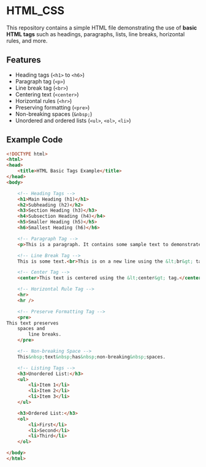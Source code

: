 # HTML_CSS

This repository contains a simple HTML file demonstrating the use of **basic HTML tags** such as headings, paragraphs, lists, line breaks, horizontal rules, and more.  

## Features
- Heading tags (`<h1>` to `<h6>`)
- Paragraph tag (`<p>`)
- Line break tag (`<br>`)
- Centering text (`<center>`)
- Horizontal rules (`<hr>`)
- Preserving formatting (`<pre>`)
- Non-breaking spaces (`&nbsp;`)
- Unordered and ordered lists (`<ul>`, `<ol>`, `<li>`)

## Example Code
```html
<!DOCTYPE html>
<html>
<head>
    <title>HTML Basic Tags Example</title>
</head>
<body>

    <!-- Heading Tags -->
    <h1>Main Heading (h1)</h1>
    <h2>Subheading (h2)</h2>
    <h3>Section Heading (h3)</h3>
    <h4>Subsection Heading (h4)</h4>
    <h5>Smaller Heading (h5)</h5>
    <h6>Smallest Heading (h6)</h6>

    <!-- Paragraph Tag -->
    <p>This is a paragraph. It contains some sample text to demonstrate the use of the <b>&lt;p&gt;</b> tag.</p>

    <!-- Line Break Tag -->
    This is some text.<br>This is on a new line using the &lt;br&gt; tag.<br /><br />

    <!-- Center Tag -->
    <center>This text is centered using the &lt;center&gt; tag.</center>

    <!-- Horizontal Rule Tag -->
    <hr>
    <hr />

    <!-- Preserve Formatting Tag -->
    <pre>
This text preserves
    spaces and
        line breaks.
    </pre>

    <!-- Non-breaking Space -->
    This&nbsp;text&nbsp;has&nbsp;non-breaking&nbsp;spaces.

    <!-- Listing Tags -->
    <h3>Unordered List:</h3>
    <ul>
        <li>Item 1</li>
        <li>Item 2</li>
        <li>Item 3</li>
    </ul>

    <h3>Ordered List:</h3>
    <ol>
        <li>First</li>
        <li>Second</li>
        <li>Third</li>
    </ol>

</body>
</html>
